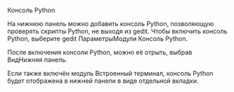 <!--
Russian translation of GEdit help
Copyright 2008 Free Software Foundation Inc.
Misha Shnurapet <shnurapet@fedoraproject.org>, 2011.
Yuri Myasoedov <omerta13@yandex.ru>, 2013.
Andrew Razumnov <razandale@gmail.com>, 2014.
Stas Solovey <whats_up@tut.by>, 2011, 2012, 2013, 2014, 2015.
Ivan Komaritsyn <vantu5z@mail.ru>, 2017.

Translator credits:
Stas Solovey <whats_up@tut.by>, 2011-2018
Ivan Komaritsyn <vantu5z@mail.ru>, 2017
Ser82-png <asvmail.as@gmail.com>, 2023-2024
-->

Консоль Python

На нижнюю панель можно добавить консоль Python, позволяющую проверять скрипты Python, не выходя из <app>gedit</app>. Чтобы включить консоль Python, выберите <guiseq><gui style="menu">gedit</gui> <gui style="menuitem">Параметры</gui><gui>Модули</gui> <gui>Консоль Python</gui></guiseq>.

После включения консоли Python, можно её отрыть, выбрав <guiseq><gui>Вид</gui><gui>Нижняя панель</gui></guiseq>.

Если также включён модуль <gui>Встроенный терминал</gui>, консоль Python будет отображена в нижней панели в виде отдельной вкладки.

